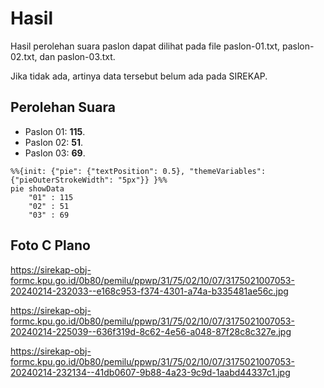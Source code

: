 # Hasil

Hasil perolehan suara paslon dapat dilihat pada file paslon-01.txt, paslon-02.txt, dan paslon-03.txt.

Jika tidak ada, artinya data tersebut belum ada pada SIREKAP.

## Perolehan Suara

 * Paslon 01: **115**.
 * Paslon 02: **51**.
 * Paslon 03: **69**.

```mermaid
%%{init: {"pie": {"textPosition": 0.5}, "themeVariables": {"pieOuterStrokeWidth": "5px"}} }%%
pie showData
    "01" : 115
    "02" : 51
    "03" : 69
```
## Foto C Plano

https://sirekap-obj-formc.kpu.go.id/0b80/pemilu/ppwp/31/75/02/10/07/3175021007053-20240214-232033--e168c953-f374-4301-a74a-b335481ae56c.jpg

https://sirekap-obj-formc.kpu.go.id/0b80/pemilu/ppwp/31/75/02/10/07/3175021007053-20240214-225039--636f319d-8c62-4e56-a048-87f28c8c327e.jpg

https://sirekap-obj-formc.kpu.go.id/0b80/pemilu/ppwp/31/75/02/10/07/3175021007053-20240214-232134--41db0607-9b88-4a23-9c9d-1aabd44337c1.jpg
